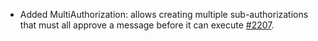 * Added MultiAuthorization: allows creating multiple sub-authorizations that must all approve a message before it can execute [#2207](https://github.com/provenance-io/provenance/issues/2207).